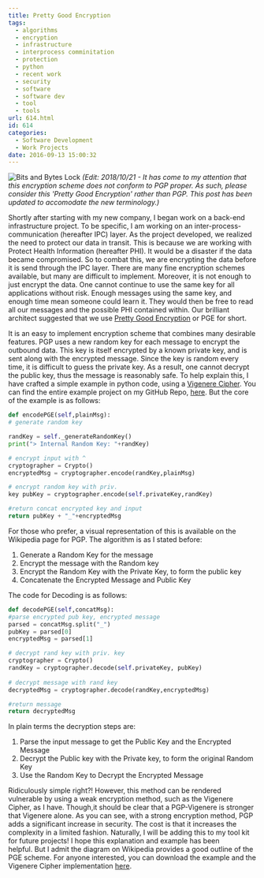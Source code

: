 ```yaml
---
title: Pretty Good Encryption
tags:
  - algorithms
  - encryption
  - infrastructure
  - interprocess comminitation
  - protection
  - python
  - recent work
  - security
  - software
  - software dev
  - tool
  - tools
url: 614.html
id: 614
categories:
  - Software Development
  - Work Projects
date: 2016-09-13 15:00:32
---
```


![Bits and Bytes Lock](/img/post_img/crypto_lock.png) 
_(Edit: 2018/10/21 - It has come to my attention that this encryption scheme does not conform to PGP proper. As such, please consider this 'Pretty Good Encryption' rather than PGP. This post has been updated to accomodate the new terminology.)_

Shortly after starting with my new company, I began work on a back-end infrastructure project. To be specific, I am working on an inter-process-communication (hereafter IPC) layer. As the project developed, we realized the need to protect our data in transit. This is because we are working with Protect Health Information (hereafter PHI). It would be a disaster if the data became compromised. So to combat this, we are encrypting the data before it is send through the IPC layer. There are many fine encryption schemes available, but many are difficult to implement. Moreover, it is not enough to just encrypt the data. One cannot continue to use the same key for all applications without risk. Enough messages using the same key, and enough time mean someone could learn it. They would then be free to read all our messages and the possible PHI contained within. Our brilliant architect suggested that we use [Pretty Good Encryption](https://en.wikipedia.org/wiki/Pretty_Good_Privacy) or PGE for short. 

 It is an easy to implement encryption scheme that combines many desirable features. PGP uses a new random key for each message to encrypt the outbound data. This key is itself encrypted by a known private key, and is sent along with the encrypted message. Since the key is random every time, it is difficult to guess the private key. As a result, one cannot decrypt the public key, thus the message is reasonably safe. To help explain this, I have crafted a simple example in python code, using a [Vigenere Cipher](https://en.wikipedia.org/wiki/Vigen%C3%A8re_cipher). You can find the entire example project on my GitHub Repo, [here](https://github.com/djscheuf/ProgamingPractice/blob/Playground/Playground/Cryptography/PGP/example.py). But the core of the example is as follows:
```python
def encodePGE(self,plainMsg): 
# generate random key 

randKey = self._generateRandomKey() 
print("> Internal Random Key: "+randKey) 

# encrypt input with ^ 
cryptographer = Crypto() 
encryptedMsg = cryptographer.encode(randKey,plainMsg) 

# encrypt random key with priv. 
key pubKey = cryptographer.encode(self.privateKey,randKey) 

#return concat encrypted key and input 
return pubKey + "_"+encryptedMsg
```
For those who prefer, a visual representation of this is available on the Wikipedia page for PGP. The algorithm is as I stated before:

1.  Generate a Random Key for the message
2.  Encrypt the message with the Random key
3.  Encrypt the Random Key with the Private Key, to form the public key
4.  Concatenate the Encrypted Message and Public Key

The code for Decoding is as follows:
```python
def decodePGE(self,concatMsg): 
#parse encrypted pub key, encrypted message 
parsed = concatMsg.split("_") 
pubKey = parsed[0] 
encryptedMsg = parsed[1] 

# decrypt rand key with priv. key 
cryptographer = Crypto() 
randKey = cryptographer.decode(self.privateKey, pubKey)
 
# decrypt message with rand key 
decryptedMsg = cryptographer.decode(randKey,encryptedMsg) 

#return message 
return decryptedMsg
```
In plain terms the decryption steps are:

1.  Parse the input message to get the Public Key and the Encrypted Message
2.  Decrypt the Public key with the Private key, to form the original Random Key
3.  Use the Random Key to Decrypt the Encrypted Message

Ridiculously simple right?! However, this method can be rendered vulnerable by using a weak encryption method, such as the Vigenere Cipher, as I have. Though,it should be clear that a PGP-Vigenere is stronger that Vigenere alone. As you can see, with a strong encryption method, PGP adds a significant increase in security. The cost is that it increases the complexity in a limited fashion. Naturally, I will be adding this to my tool kit for future projects! I hope this explanation and example has been helpful. But I admit the diagram on Wikipedia provides a good outline of the PGE scheme. For anyone interested, you can download the example and the Vigenere Cipher implementation [here](https://github.com/djscheuf/ProgamingPractice/tree/Playground/Playground/Cryptography/PGP).
